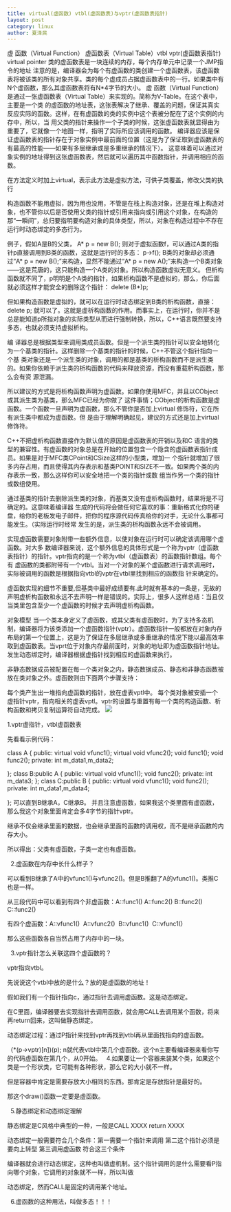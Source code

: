 ```yaml
---
title: virtual(虚函数) vtbl(虚函数表)与vptr(虚函数表指针)
layout: post
category: linux
author: 夏泽民
---
```

虚 函数（Virtual Function）    虚函数表（Virtual Table）vtbl                         vptr(虚函数表指针)  virtual pointer
类的虚函数表是一块连续的内存，每个内存单元中记录一个JMP指令的地址
  注意的是，编译器会为每个有虚函数的类创建一个虚函数表，该虚函数表将被该类的所有对象共享。类的每个虚成员占据虚函数表中的一行。如果类中有N个虚函数，那么其虚函数表将有N*4字节的大小。   虚 函数（Virtual Function）是通过一张虚函数表（Virtual Table）来实现的。简称为V-Table。在这个表中，主要是一个类 的虚函数的地址表，这张表解决了继承、覆盖的问题，保证其真实反应实际的函数。这样，在有虚函数的类的实例中这个表被分配在了这个实例的内存中，所以，当 用父类的指针来操作一个子类的时候，这张虚函数表就显得由为重要了，它就像一个地图一样，指明了实际所应该调用的函数。   编译器应该是保证虚函数表的指针存在于对象实例中最前面的位置（这是为了保证取到虚函数表的有最高的性能——如果有多层继承或是多重继承的情况下）。 这意味着可以通过对象实例的地址得到这张虚函数表，然后就可以遍历其中函数指针，并调用相应的函数。
<!-- more -->
在方法定义时加上virtual，表示此方法是虚拟方法，可供子类覆盖，修改父类的执行 

构造函数不能用虚拟，因为用也没用，不管是在栈上构造对象，还是在堆上构造对象，也不管你以后是否使用父类的指针或引用来指向或引用这个对象，在构造的那“一瞬间”，总归要指明要构造对象的具体类型，所以，对象在构造过程中不存在运行时动态绑定的多态行为。 

例子，假如A是B的父类， 
A* p = new B(); 
则对于虚拟函数f，可以通过A类的指针p直接调用到B类的函数，这就是运行时的多态： 
p->f(); 
B类的对象却必须通过“A* p = new B();”来构造，显然不能通过“A* p = new A();”来构造一个B类对象——这是荒唐的，这只能构造一个A类的对象。所以构造函数虚拟无意义。 
但析构函数就不同了，p明明是个A类的指针，如果析构函数不是虚拟的，那么，你后面就必须这样才能安全的删除这个指针： 
delete (B*)p; 

但如果构造函数是虚拟的，就可以在运行时动态绑定到B类的析构函数，直接： 
delete p; 
就可以了。这就是虚析构函数的作用。而事实上，在运行时，你并不是总是能知道p所指对象的实际类型从而进行强制转换，所以，C++语言既然要支持多态，也就必须支持虚拟析构。 

编 译器总是根据类型来调用类成员函数。但是一个派生类的指针可以安全地转化为一个基类的指针。这样删除一个基类的指针的时候，C++不管这个指针指向一个基 类对象还是一个派生类的对象，调用的都是基类的析构函数而不是派生类的。如果你依赖于派生类的析构函数的代码来释放资源，而没有重载析构函数，那么会有资 源泄漏。 

所以建议的方式是将析构函数声明为虚函数。如果你使用MFC，并且以CObject或其派生类为基类，那么MFC已经为你做了 这件事情；CObject的析构函数是虚函数。一个函数一旦声明为虚函数，那么不管你是否加上virtual 修饰符，它在所有派生类中都成为虚函数。但 是由于理解明确起见，建议的方式还是加上virtual 修饰符。 

C++不把虚析构函数直接作为默认值的原因是虚函数表的开销以及和C 语言的类型的兼容性。有虚函数的对象总是在开始的位置包含一个隐含的虚函数表指针成员。如果是对于MFC类CPoint和CSize这样的小型类，增加一 个指针就增加了很多内存占用，而且使得其内存表示和基类POINT和SIZE不一致。如果两个类的内存表示一致，那么这样你可以安全地把一个类的指针或数 组当作另一个类的指针或数组使用。 

通过基类的指针去删除派生类的对象，而基类又没有虚析构函数时，结果将是不可确定的。这意味着编译器 生成的代码将会做任何它喜欢的事：重新格式化你的硬盘，给你的老板发电子邮件，把你的程序源代码传真给你的对手，无论什么事都可能发生。（实际运行时经常 发生的是，派生类的析构函数永远不会被调用。 

实现虚函数需要对象附带一些额外信息，以使对象在运行时可以确定该调用哪个虚函数。对大多 数编译器来说，这个额外信息的具体形式是一个称为vptr（虚函数表指针）的指针。vptr指向的是一个称为vtbl（虚函数表）的函数指针数组。每个有 虚函数的类都附带有一个vtbl。当对一个对象的某个虚函数进行请求调用时，实际被调用的函数是根据指向vtbl的vptr在vtbl里找到相应的函数指 针来确定的。 

虚函数实现的细节不重要,但基类中最好成绩要有.此时就有基本的一条是，无故的声明虚析构函数和永远不去声明一样是错误的。实际上，很多人这样总结：当且仅当类里包含至少一个虚函数的时候才去声明虚析构函数。

对象模型
​ 当一个类本身定义了虚函数，或其父类有虚函数时，为了支持多态机制，编译器将为该类添加一个虚函数指针(vptr）。虚函数指针一般都放在对象内存布局的第一个位置上，这是为了保证在多层继承或多重继承的情况下能以最高效率取到虚函数表。当vprt位于对象内存最前面时，对象的地址即为虚函数指针地址。发生动态绑定时，编译器根据虚指针找到相应的虚函数来执行。

​ 非静态数据成员被配置在每一个类对象之内，静态数据成员、静态和非静态函数被放在类对象之外。虚函数则由下面两个步骤支持：

每个类产生出一堆指向虚函数的指针，放在虚表vptl中。
每个类对象被安插一个虚指针vptr，指向相关的虚表vptl。vptr的设置与重置有每一个类的构造函数、析构函数和拷贝复制运算符自动完成。
<img src="{{site.url}}{{site.baseurl}}/img/vptr_vtabl.png"/>


1.vptr虚指针，vtbl虚函数表

先看看示例代码：

class A
{
public:
    virtual void vfunc1();
    virtual void vfunc2();
    void func1();
    void func2();
private:
    int m_data1,m_data2;
 
};
class B:public A
{
public:
    virtual void vfunc1();
    void func2();
private:
    int m_data3;
};
class C:public B
{
public:
    virtual void vfunc1();
    void func2();
private:
    int m_data1,m_data4;
 
};
可以直到B继承A，C继承B。
并且注意虚函数，如果我这个类里面有虚函数，那么我这个对象里面肯定会多4字节的指针vptr。

继承不仅会继承里面的数据，也会继承里面的函数的调用权，而不是继承函数的内存大小。

所以得出：父类有虚函数，子类一定也有虚函数。

  2.虚函数在内存中长什么样子？

可以看到B继承了A中的vfunc1()与vfunc2()。但是B推翻了A的vfunc1()。类推C也是一样。

从三段代码中可以看到有四个非虚函数：A::func1() A::func2() B::func2() C::func2() 

有四个虚函数：A::vfunc1()  A::vfunc2()  B::vfunc1()  C::vfunc1() 

那么这些函数各自当然占用了内存中的一块。

  3.vptr指针怎么关联这四个虚函数的？

vptr指向vtbl。

先说说这个vtbl中放的是什么？放的是虚函数的地址！


假如我们有一个指针指向c，通过指针去调用虚函数。这是动态绑定。

在C里面，编译器要去实现指针去调用函数，就会用CALL去调用某个函数，将来再return回来，这叫做静态绑定。

动态绑定过程：通过P指针来找到vptr再找到vtbl再从里面找指向的虚函数。

（*(p->vptr)[n])(p);
n就代表vtbl中第几个虚函数。这个n主要看编译器来看你写的代码虚函数在第几个，从0开始。
  4.如果要让一个容器来装某个类，如果这个类是一个形状类，它可能有各种形状，那么它的大小就不一样。

但是容器中肯定是需要存放大小相同的东西。那肯定是存放指针是最好的。

那这个draw()函数一定要是虚函数。

  5.静态绑定和动态绑定理解

静态绑定是C风格中典型的一种，一般是CALL XXXX return XXXX

动态绑定一般需要符合几个条件：第一需要一个指针来调用 第二这个指针必须是要向上转型 第三调用虚函数 符合这三个条件

编译器就会进行动态绑定，这种也叫做虚机制。这个指针调用的是什么需要看P指向哪个对象，它调用的对象就不一样，所以叫做

动态绑定，然而CALL是固定的调用某个地址。

  6.虚函数的这种用法，叫做多态！！！
